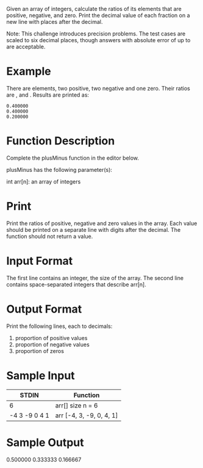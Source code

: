 Given an array of integers, calculate the ratios of its elements that are positive, negative, and zero. Print the decimal value of each fraction on a new line with places after the decimal.

Note: This challenge introduces precision problems. The test cases are scaled to six decimal places, though answers with absolute error of up to are acceptable.

# Example

There are elements, two positive, two negative and one zero. Their ratios are , and . Results are printed as:

```
0.400000
0.400000
0.200000
```

# Function Description

Complete the plusMinus function in the editor below.

plusMinus has the following parameter(s):

int arr[n]: an array of integers

# Print

Print the ratios of positive, negative and zero values in the array. Each value should be printed on a separate line with digits after the decimal. The function should not return a value.

# Input Format

The first line contains an integer, the size of the array.
The second line contains space-separated integers that describe arr[n].

# Output Format

Print the following lines, each to decimals:

1. proportion of positive values
2. proportion of negative values
3. proportion of zeros

# Sample Input

| STDIN         | Function                 |
| ------------- | ------------------------ |
| 6             | arr[] size n = 6         |
| -4 3 -9 0 4 1 | arr [-4, 3, -9, 0, 4, 1] |

# Sample Output

0.500000
0.333333
0.166667
